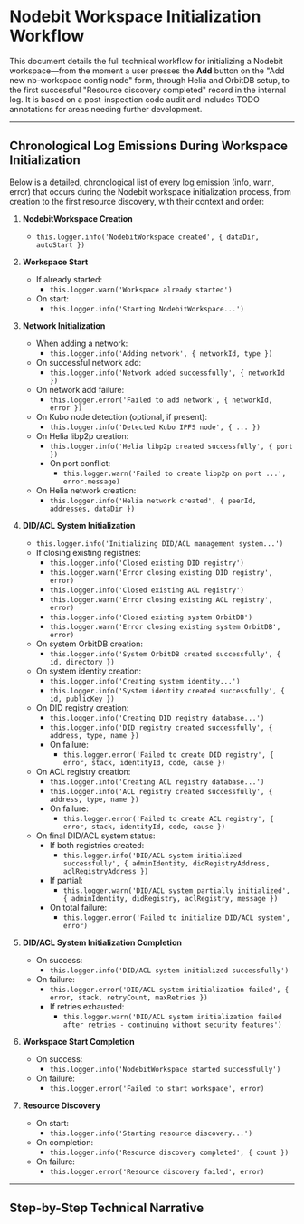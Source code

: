 # Nodebit Workspace Initialization Workflow

This document details the full technical workflow for initializing a Nodebit workspace—from the moment a user presses the **Add** button on the "Add new nb-workspace config node" form, through Helia and OrbitDB setup, to the first successful "Resource discovery completed" record in the internal log. It is based on a post-inspection code audit and includes TODO annotations for areas needing further development.

---

## Chronological Log Emissions During Workspace Initialization

Below is a detailed, chronological list of every log emission (info, warn, error) that occurs during the Nodebit workspace initialization process, from creation to the first resource discovery, with their context and order:

1. **NodebitWorkspace Creation**
   - `this.logger.info('NodebitWorkspace created', { dataDir, autoStart })`

2. **Workspace Start**
   - If already started:  
     - `this.logger.warn('Workspace already started')`
   - On start:
     - `this.logger.info('Starting NodebitWorkspace...')`

3. **Network Initialization**
   - When adding a network:
     - `this.logger.info('Adding network', { networkId, type })`
   - On successful network add:
     - `this.logger.info('Network added successfully', { networkId })`
   - On network add failure:
     - `this.logger.error('Failed to add network', { networkId, error })`
   - On Kubo node detection (optional, if present):
     - `this.logger.info('Detected Kubo IPFS node', { ... })`
   - On Helia libp2p creation:
     - `this.logger.info('Helia libp2p created successfully', { port })`
     - On port conflict:
       - `this.logger.warn('Failed to create libp2p on port ...', error.message)`
   - On Helia network creation:
     - `this.logger.info('Helia network created', { peerId, addresses, dataDir })`

4. **DID/ACL System Initialization**
   - `this.logger.info('Initializing DID/ACL management system...')`
   - If closing existing registries:
     - `this.logger.info('Closed existing DID registry')`
     - `this.logger.warn('Error closing existing DID registry', error)`
     - `this.logger.info('Closed existing ACL registry')`
     - `this.logger.warn('Error closing existing ACL registry', error)`
     - `this.logger.info('Closed existing system OrbitDB')`
     - `this.logger.warn('Error closing existing system OrbitDB', error)`
   - On system OrbitDB creation:
     - `this.logger.info('System OrbitDB created successfully', { id, directory })`
   - On system identity creation:
     - `this.logger.info('Creating system identity...')`
     - `this.logger.info('System identity created successfully', { id, publicKey })`
   - On DID registry creation:
     - `this.logger.info('Creating DID registry database...')`
     - `this.logger.info('DID registry created successfully', { address, type, name })`
     - On failure:
       - `this.logger.error('Failed to create DID registry', { error, stack, identityId, code, cause })`
   - On ACL registry creation:
     - `this.logger.info('Creating ACL registry database...')`
     - `this.logger.info('ACL registry created successfully', { address, type, name })`
     - On failure:
       - `this.logger.error('Failed to create ACL registry', { error, stack, identityId, code, cause })`
   - On final DID/ACL system status:
     - If both registries created:
       - `this.logger.info('DID/ACL system initialized successfully', { adminIdentity, didRegistryAddress, aclRegistryAddress })`
     - If partial:
       - `this.logger.warn('DID/ACL system partially initialized', { adminIdentity, didRegistry, aclRegistry, message })`
     - On total failure:
       - `this.logger.error('Failed to initialize DID/ACL system', error)`

5. **DID/ACL System Initialization Completion**
   - On success:
     - `this.logger.info('DID/ACL system initialized successfully')`
   - On failure:
     - `this.logger.error('DID/ACL system initialization failed', { error, stack, retryCount, maxRetries })`
     - If retries exhausted:
       - `this.logger.warn('DID/ACL system initialization failed after retries - continuing without security features')`

6. **Workspace Start Completion**
   - On success:
     - `this.logger.info('NodebitWorkspace started successfully')`
   - On failure:
     - `this.logger.error('Failed to start workspace', error)`

7. **Resource Discovery**
   - On start:
     - `this.logger.info('Starting resource discovery...')`
   - On completion:
     - `this.logger.info('Resource discovery completed', { count })`
   - On failure:
     - `this.logger.error('Resource discovery failed', error)`

---

## Step-by-Step Technical Narrative 